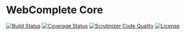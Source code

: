 # WebComplete Core

[![Build Status](https://travis-ci.org/web-complete/core.svg?branch=master)](https://travis-ci.org/web-complete/core)
[![Coverage Status](https://coveralls.io/repos/github/web-complete/core/badge.svg?branch=master)](https://coveralls.io/github/web-complete/core?branch=master)
[![Scrutinizer Code Quality](https://scrutinizer-ci.com/g/web-complete/core/badges/quality-score.png?b=master)](https://scrutinizer-ci.com/g/web-complete/core/?branch=master)
[![License](https://poser.pugx.org/web-complete/core/license)](https://packagist.org/packages/web-complete/core)
